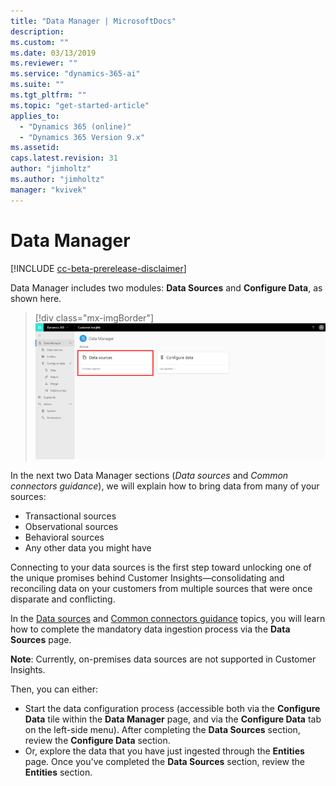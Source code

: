 ```yaml
---
title: "Data Manager | MicrosoftDocs"
description: 
ms.custom: ""
ms.date: 03/13/2019
ms.reviewer: ""
ms.service: "dynamics-365-ai"
ms.suite: ""
ms.tgt_pltfrm: ""
ms.topic: "get-started-article"
applies_to: 
  - "Dynamics 365 (online)"
  - "Dynamics 365 Version 9.x"
ms.assetid: 
caps.latest.revision: 31
author: "jimholtz"
ms.author: "jimholtz"
manager: "kvivek"
---
```

# Data Manager

[!INCLUDE [cc-beta-prerelease-disclaimer](../includes/cc-beta-prerelease-disclaimer.md)]

Data Manager includes two modules: **Data Sources** and **Configure Data**, as shown here.

   > [!div class="mx-imgBorder"] 
   > ![](media/data-manager-get-data-tile.png "Get data tile")

In the next two Data Manager sections (*Data sources* and *Common connectors guidance*), we will explain how to bring data from many of your sources:

- Transactional sources
- Observational sources
- Behavioral sources
- Any other data you might have 

Connecting to your data sources is the first step toward unlocking one of the unique promises behind Customer Insights—consolidating and reconciling data on your customers from multiple sources that were once disparate and conflicting. 

In the [Data sources](pm-data-sources.md) and [Common connectors guidance](pm-common-connectors.md) topics, you will learn how to complete the mandatory data ingestion process via the **Data Sources** page.

**Note**: Currently, on-premises data sources are not supported in Customer Insights. 

Then, you can either:
- Start the data configuration process (accessible both via the **Configure Data** tile within the **Data Manager** page, and via the **Configure Data** tab on the left-side menu). After completing the **Data Sources** section, review the **Configure Data** section.
- Or, explore the data that you have just ingested through the **Entities** page. Once you've completed the **Data Sources** section, review the **Entities** section. 


